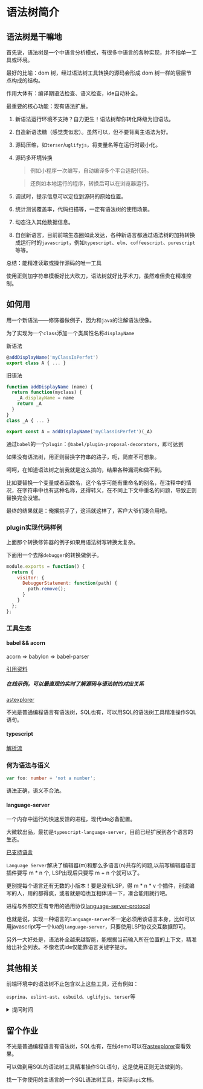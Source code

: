 <!--
莫道君行早，更有早行人
山中有直树，世上无直人。
力微休负重，言轻莫劝人。
一切都是命，半点不由人。
-->

# 语法树简介

## 语法树是干嘛地

首先说，语法树是一个中语言分析模式，有很多中语言的各种实现，并不指单一工具或环境。

最好的比喻：dom 树，经过语法树工具转换的源码会形成 dom 树一样的层层节点构成的结构。

作用大体有：编译期语法检查、语义检查，ide自动补全。

最重要的核心功能：现有语法扩展。

1. 新语法运行环境不支持？自力更生！语法树帮你转化降级为旧语法。

1. 自造新语法糖（感觉类似宏）。虽然可以，但不要背离主语法为好。

1. 源码压缩，如`terser`/`uglifyjs`，将变量名等在运行时最小化。

1. 源码多环境转换

    > 例如小程序一次编写，自动编译多个平台适配代码。

    > 还例如本地运行的程序，转换后可以在浏览器运行。

1. 调试时，提示信息可以定位到源码的原始位置。

1. 统计测试覆盖率，代码扫描等，一定有语法树的使用场景。

1. 动态注入其他数据信息。

1. 自创新语言，目前前端生态圈如此发达，各种新语言都通过语法树的加持转换成运行时的`javascript`，例如`typescript`、`elm`、`coffeescript`、`purescript`等等。

总结：能精准读取或操作源码的唯一工具

使用正则加字符串模板好比大砍刀，语法树就好比手术刀，虽然难但贵在精准控制。

## 如何用

用一个新语法——修饰器做例子，因为和`java`的注解语法很像。

为了实现为一个`class`添加一个类属性名称`displayName`

新语法

```javascript
@addDisplayName('myClassIsPerfet')
export class A { ... }
```

旧语法

```javascript
function addDisplayName (name) {
  return function(myclass) {
    _A.displayName = name
    return _A
  }
}
class _A { ... }

export const A = addDisplayName('myClassIsPerfet')(_A)
```

通过`babel`的一个`plugin`：`@babel/plugin-proposal-decorators`，即可达到

如果没有语法树，用正则替换字符串的路子，呃，简直不可想象。

呵呵，在知道语法树之前我就是这么搞的，结果各种漏洞和做不到。

比如要替换一个变量或者函数名，这个名字可能有重命名的别名，在注释中的情况，在字符串中也有这种名称，还得转义，在不同上下文中重名的问题，导致正则替换完全没辙。

最终的结果就是：俺撂挑子了，这活就这样了，客户大爷们凑合用吧。

### plugin实现代码样例

上面那个转换修饰器的例子如果用语法树写转换太复杂。

下面用一个去除`debugger`的转换做例子。

```javascript
module.exports = function() {
  return {
    visitor: {
      DebuggerStatement: function(path) {
        path.remove();
      }
    }
  };
};
```

### 工具生态

#### babel && acorn

acorn => babylon => babel-parser

[引用资料](https://xiaohesong.gitbook.io/today-i-learn/front-end/webpack/babel/babelparser-he-acorn-de-qu-bie)

##### 在线示例，可以最直观的实时了解源码与语法树的对应关系

[astexplorer](https://astexplorer.net/)

不光是普通编程语言有语法树，SQL也有，可以用SQL的语法树工具精准操作SQL语句。

#### typescript

[解析流](https://jkchao.github.io/typescript-book-chinese/compiler/overview.html#%E6%96%87%E4%BB%B6%EF%BC%9Autilities)

### 何为语法与语义

```typescript
var foo: number = 'not a number';
```

语法正确，语义不合法。

#### language-server

一个内存中运行的快速反馈的进程，现代ide必备配置。

大微软出品，最初是`typescript-language-server`，目前已经扩展到各个语言的生态。

[已支持语言](https://microsoft.github.io/language-server-protocol/implementors/servers/)

`Language Server`解决了编辑器(m)和那么多语言(n)共存的问题,以前写编辑器语言插件要写 m \* n 个, LSP出现后只要写 m + n 个就可以了。

更别提每个语言还有无数的小版本！要是没有LSP，得 m \* n \* v 个插件，别说编写的人，用的都得疯，或者就是咱也互相体谅一下，凑合能用就行吧。

进程与外部交互有专用的通用协议[language-server-protocol](https://microsoft.github.io/language-server-protocol/)

也就是说，实现一种语言的`language-server`不一定必须用该语言本身，比如可以用javascript写一个lua的`language-server`，只要使用LSP协议交互数据即可。

另外一大好处是，语法补全越来越智能，能根据当前输入所在位置的上下文，精准给出补全列表。不像老式ide仅能靠语言关键字提示。

## 其他相关

前端环境中的语法树不止包含以上这些工具，还有例如：

`esprima`、`eslint-ast`、`esbuild`、`uglifyjs`、`terser`等

<details><summary>提问时间</summary>

别问，问多了我也不知道

![](http://img.pkdoutu.com/production/uploads/image/2022/01/13/20220113045451_njlcId.jpg)

</details>

## 留个作业

不光是普通编程语言有语法树，SQL也有，在线demo可以在[astexplorer](https://astexplorer.net/)查看效果。

可以做到用SQL的语法树工具精准操作SQL语句，这是使用正则无法做到的。

找一下你使用的主语言的一个SQL语法树工具，并阅读`api`文档。
